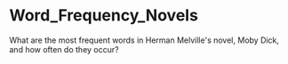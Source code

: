 # Word_Frequency_Novels
What are the most frequent words in Herman Melville's novel, Moby Dick, and how often do they occur?
